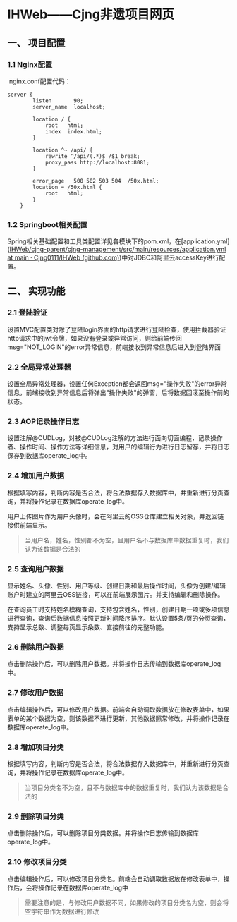 # IHWeb——Cjng非遗项目网页

## 一、 项目配置

### 1.1  Nginx配置

​		nginx.conf配置代码：

```
server {
        listen       90;
        server_name  localhost;

        location / {
            root   html;
            index  index.html;
        }

        location ^~ /api/ {
			rewrite ^/api/(.*)$ /$1 break;
			proxy_pass http://localhost:8081;
        }

        error_page   500 502 503 504  /50x.html;
        location = /50x.html {
            root   html;
        }
    }
```

### 1.2  Springboot相关配置

​		Spring相关基础配置和工具类配置详见各模块下的pom.xml，在[application.yml]([IHWeb/cjng-parent/cjng-management/src/main/resources/application.yml at main · Cjng0111/IHWeb (github.com)](https://github.com/Cjng0111/IHWeb/blob/main/cjng-parent/cjng-management/src/main/resources/application.yml))中对JDBC和阿里云accessKey进行配置。

## 二、 实现功能

### 2.1  登陆验证

​		设置MVC配置类对除了登陆login界面的http请求进行登陆检查，使用拦截器验证http请求中的jwt令牌，如果没有登录或异常访问，则给前端传回msg="NOT_LOGIN"的error异常信息，前端接收到异常信息后进入到登陆界面

### 2.2  全局异常处理器

​		设置全局异常处理器，设置任何Exception都会返回msg="操作失败"的error异常信息，前端接收到异常信息后将弹出"操作失败"的弹窗，后将数据回滚至操作前的状态。

### 2.3  AOP记录操作日志

​		设置注解@CUDLog，对被@CUDLog注解的方法进行面向切面编程，记录操作者、操作时间、操作方法等详细信息，对用户的编辑行为进行日志留存，并将日志保存到数据库operate_log中。

### 2.4  增加用户数据 

​		根据填写内容，判断内容是否合法，将合法数据存入数据库中，并重新进行分页查询，并将操作记录在数据库operate_log中。

​		用户上传图片作为用户头像时，会在阿里云的OSS仓库建立相关对象，并返回链接供前端显示。

>当用户名，姓名，性别都不为空，且用户名不与数据库中数据重复时，我们认为该数据是合法的

### 2.5  查询用户数据

​		显示姓名、头像、性别、用户等级、创建日期和最后操作时间，头像为创建/编辑账户时建立的阿里云OSS链接，可以在前端展示图片。并支持编辑和删除操作。

​		在查询员工时支持姓名模糊查询，支持包含姓名，性别，创建日期一项或多项信息进行查询，查询后数据信息按照更新时间降序排序。默认设置5条/页的分页查询，支持显示总数、调整每页显示条数、直接前往的完整功能。

### 2.6  删除用户数据  

​		点击删除操作后，可以删除用户数据。并将操作日志传输到数据库operate_log中。

### 2.7  修改用户数据

​		点击编辑操作后，可以修改用户数据。前端会自动调取数据放在修改表单中，如果表单的某个数据为空，则该数据不进行更新，其他数据照常修改，并将操作记录在数据库operate_log中。

### 2.8  增加项目分类 

​		根据填写内容，判断内容是否合法，将合法数据存入数据库中，并重新进行分页查询，并将操作记录在数据库operate_log中。

>当项目分类名不为空，且不与数据库中的数据重复时，我们认为该数据是合法的

### 2.9  删除项目分类  

​		点击删除操作后，可以删除项目分类数据。并将操作日志传输到数据库operate_log中。

### 2.10  修改项目分类

​		点击编辑操作后，可以修改项目分类名。前端会自动调取数据放在修改表单中，操作后，会将操作记录在数据库operate_log中

>需要注意的是，与修改用户数据不同，如果修改的项目分类名为空，则会将空字符串作为数据进行修改
